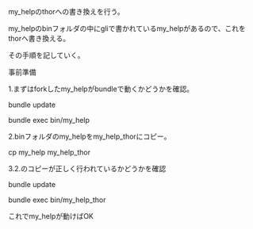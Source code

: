 my_helpのthorへの書き換えを行う。

my_helpのbinフォルダの中にgliで書かれているmy_helpがあるので、これをthorへ書き換える。

その手順を記していく。

事前準備

1.まずはforkしたmy_helpがbundleで動くかどうかを確認。

bundle update

bundle exec bin/my_help

2.binフォルダのmy_helpをmy_help_thorにコピー。

cp my_help my_help_thor

3.2.のコピーが正しく行われているかどうかを確認

bundle update

bundle exec bin/my_help_thor

これでmy_helpが動けばOK
